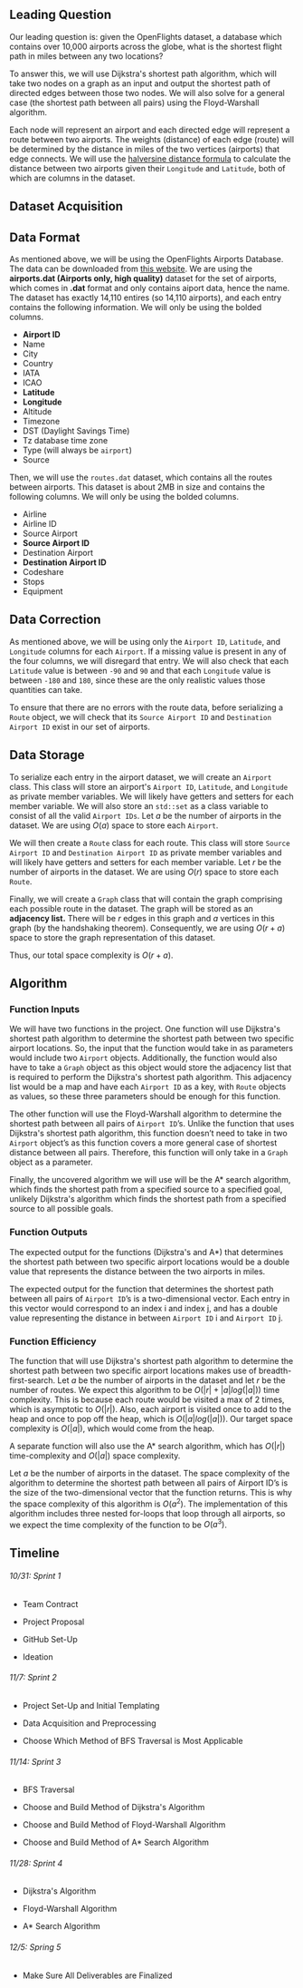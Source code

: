 ## Leading Question 
Our leading question is: given the OpenFlights dataset, a database which contains over 10,000 airports across the globe, what is the shortest flight path in miles between any two locations? 

To answer this, we will use Dijkstra's shortest path algorithm, which will take two nodes on a graph as an input and output the shortest path of directed edges between those two nodes. We will also solve for a general case (the shortest path between all pairs) using the Floyd-Warshall algorithm. 

Each node will represent an airport and each directed edge will represent a route between two airports. The weights (distance) of each edge (route) will be determined by the distance in miles of the two vertices (airports) that edge connects. We will use the [halversine distance formula](https://www.omnicalculator.com/other/latitude-longitude-distance) to calculate the distance between two airports given their `Longitude` and `Latitude`, both of which are columns in the dataset.

## Dataset Acquisition

## Data Format
As mentioned above, we will be using the OpenFlights Airports Database. The data can be downloaded from [this website](https://openflights.org/data.html]). We are using the **airports.dat (Airports only, high quality)** dataset for the set of airports, which comes in **.dat** format and only contains aiport data, hence the name. The dataset has exactly 14,110 entires (so 14,110 airports), and each entry contains the following information. We will only be using the bolded columns.

* **Airport ID**
* Name
* City
* Country
* IATA
* ICAO
* **Latitude**
* **Longitude**
* Altitude
* Timezone
* DST (Daylight Savings Time)
* Tz database time zone
* Type (will always be `airport`)
* Source

Then, we will use the `routes.dat` dataset, which contains all the routes between airports. This dataset is about 2MB in size and contains the following columns. We will only be using the bolded columns.

* Airline
* Airline ID
* Source Airport
* **Source Airport ID**
* Destination Airport
* **Destination Airport ID**
* Codeshare
* Stops
* Equipment


## Data Correction
As mentioned above, we will be using only the `Airport ID`, `Latitude`, and `Longitude` columns for each `Airport`. If a missing value is present in any of the four columns, we will disregard that entry. We will also check that each `Latitude` value is between `-90` and `90` and that each `Longitude` value is between `-180` and `180`, since these are the only realistic values those quantities can take.

To ensure that there are no errors with the route data, before serializing a `Route` object, we will check that its `Source Airport ID` and `Destination Airport ID` exist in our set of airports.



## Data Storage
To serialize each entry in the airport dataset, we will create an `Airport` class. This class will store an airport's `Airport ID`, `Latitude`, and `Longitude` as private member variables. We will likely have getters and setters for each member variable. We will also store an `std::set` as a class variable to consist of all the valid `Airport IDs`. Let $a$ be the number of airports in the dataset. We are using $O(a)$ space to store each `Airport`.

We will then create a `Route` class for each route. This class will store `Source Airport ID` and `Destination Airport ID` as private member variables and will likely have getters and setters for each member variable. Let $r$ be the number of airports in the dataset. We are using $O(r)$ space to store each `Route`.

Finally, we will create a `Graph` class that will contain the graph comprising each possible route in the dataset. The graph will be stored as an **adjacency list.** There will be $r$ edges in this graph and $a$ vertices in this graph (by the handshaking theorem). Consequently, we are using $O(r + a)$ space to store the graph representation of this dataset.

Thus, our total space complexity is $O(r+a)$.

## Algorithm 

### Function Inputs
We will have two functions in the project. One function will use Dijkstra's shortest path algorithm to determine the shortest path between two specific airport locations. So, the input that the function would take in as parameters would include two `Airport` objects. Additionally, the function would also have to take a `Graph` object as this object would store the adjacency list that is required to perform the Dijkstra's shortest path algorithm. This adjacency list would be a map and have each `Airport ID` as a key, with `Route` objects as values, so these three parameters should be enough for this function.

The other function will use the Floyd-Warshall algorithm to determine the shortest path between all pairs of `Airport ID`’s. Unlike the function that uses Dijkstra's shortest path algorithm, this function doesn’t need to take in two `Airport` object’s as this function covers a more general case of shortest distance between all pairs. Therefore, this function will only take in a `Graph` object as a parameter.

Finally, the uncovered algorithm we will use will be the A* search algorithm, which finds the shortest path from a specified source to a specified goal, unlikely Dijkstra's algorithm which finds the shortest path from a specified source to all possible goals.

### Function Outputs
The expected output for the functions (Dijkstra's and A*) that determines the shortest path between two specific airport locations would be a double value that represents the distance between the two airports in miles.

The expected output for the function that determines the shortest path between all pairs of `Airport ID`’s is a two-dimensional vector. Each entry in this vector would correspond to an index i and index j, and has a double value representing the distance in between `Airport ID` i and `Airport ID` j.



### Function Efficiency
The function that will use Dijkstra's shortest path algorithm to determine the shortest path between two specific airport locations makes use of breadth-first-search. Let $a$ be the number of airports in the dataset and let $r$ be the number of routes. We expect this algorithm to be $O(|r| + |a|log(|a|))$ time complexity. This is because each route would be visited a max of 2 times, which is asymptotic to $O(|r|)$. Also, each airport is visited once to add to the heap and once to pop off the heap, which is $O(|a|log(|a|))$. Our target space complexity is $O(|a|)$, which would come from the heap.

A separate function will also use the A* search algorithm, which has $O(|r|)$ time-complexity and $O(|a|)$ space complexity.

Let $a$ be the number of airports in the dataset. The space complexity of the algorithm to determine the shortest path between all pairs of Airport ID’s is the size of the two-dimensional vector that the function returns. This is why the space complexity of this algorithm is $O(a^2)$. The implementation of this algorithm includes three nested for-loops that loop through all airports, so we expect the time complexity of the function to be $O(a^3)$. 


## Timeline
###### 10/31: Sprint 1

- Team Contract

- Project Proposal

- GitHub Set-Up

- Ideation

###### 11/7: Sprint 2

- Project Set-Up and Initial Templating

- Data Acquisition and Preprocessing

- Choose Which Method of BFS Traversal is Most Applicable

###### 11/14: Sprint 3

- BFS Traversal 
 
- Choose and Build Method of Dijkstra's Algorithm

- Choose and Build Method of Floyd-Warshall Algorithm

- Choose and Build Method of A* Search Algorithm


###### 11/28: Sprint 4

- Dijkstra's Algorithm

- Floyd-Warshall Algorithm

- A* Search Algorithm

###### 12/5: Spring 5

- Make Sure All Deliverables are Finalized
